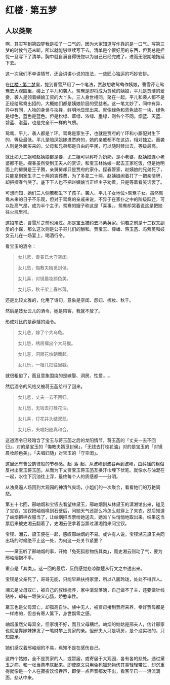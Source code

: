 # 红楼 · 第五梦

## 人以类聚

啊，其实写到第四梦我是松了一口气的，因为大家知道写作靠的是一口气。写第三梦的时候气还未断，所以就能够继续写下去。清单是个很好用的东西，但我总是担忧一旦写下了清单，胸中就自满自得恍惚以为自己已经完成了，进而无限期地拖延下去。

这一次我们不单讲情节，还会讲讲小说的技法，一些匠心独运的巧妙安排。



在[红楼 · 第二梦](https://mp.weixin.qq.com/s/rmLFJN5KzcuhSAgACSBAVw)里，提到曹雪芹用了一个笔法，贾赦想收鸳鸯作姨娘，曹雪芹让鸳鸯去大观园里，碰上了平儿和袭人。鸳鸯是即将成为贾赦的姨娘，平儿是贾琏的爱妾，袭人是领着姨娘工资的大丫头。三人身世相同，聚在一起。平儿和袭人都不是正经给鸳鸯出招的，大概她们都是姨娘阶层的受益者。这一笔太妙了，同中有异，异中有同，人物的身世与抉择，鲜明地显现出来。就像绿色和蓝色放在一块，绿色是绿色，蓝色是蓝色。但是松绿、草绿、浓绿、墨绿，则各个不同。烟蓝、天蓝、碧蓝、湛蓝，也是完全不一样的气质。

鸳鸯、平儿、袭人都是丫环。鸳鸯是家生子，也就是贾府的丫环和小厮配对生下的，等级最低。平儿是陪凤姐嫁进贾府的，她的亲戚都不在这边，相对独立。而袭人则是外面买来的，父母和兄弟都是自由的平民，可以随时赎出去，等级最高。

就比如尤二姐和赵姨娘都是妾，尤二姐可以称呼为奶奶，是小老婆，赵姨娘连小老婆都不是。探春虽然受到王夫人的赏识，和宝玉林姑娘一起去王家吃饭，但是她明面上的舅舅是王子腾，亲舅舅却只是贾府的家仆。探春管家，赵姨娘的兄弟死了，只能拿到家生子二十两的丧葬费，为了多拿二十两，赵姨娘闹着打了一把亲情牌，却把探春气哭了。底下下人也不把赵姨娘当正经主子劝着，只是等着看笑话罢了。

可想而知，她们三人倘若都生下了孩子。袭人、平儿子女地位>鸳鸯子女。虽然鸳鸯未来的日子不乐观，但对于鸳鸯的亲戚来说，不异于在家仆之中的阶级跃迁，可以趾高气昂，成为半个主子。鸳鸯的嫂子称这是「喜事」，鸳鸯却哭着说这是把她往火坑里推。



这招笔法，曹雪芹之前也用过。那是宝玉被约去冯紫英家。倘若之前是十二钗又副册的小谋，那么这次则是公子哥儿们的酬和。贾宝玉、薛蟠、蒋玉菡、冯紫英和妓女云儿在一场宴上，喝酒行令。

看宝玉的酒令：

> 女儿悲，青春已大守空闺。
>
> 女儿愁，悔教夫婿觅封侯。
>
> 女儿喜，对镜晨妆颜色美。
>
> 女儿乐，秋千架上春衫薄。

还是比较文雅的，化用了诗句，意象是空闺、怨妇、梳妆、秋千。

然后是妓女云儿的酒令，她是陪客，我就不放了。

形成对比的是薛蟠的酒令。

> 女儿悲，嫁了个大乌龟。
>
> 女儿愁，绣房撺出个大马猴。
>
> 女儿喜，洞房花烛朝慵起。
>
> 女儿乐，一根几把往里戳。

就很粗俗了，而且意象围绕的是嫁娶、洞房、性爱……

然后酒令的风格又被蒋玉菡给带了回来。

> 女儿悲，丈夫一去不回归。
>
> 女儿愁，无钱去打桂花油。
>
> 女儿喜，灯花并头结双蕊。
>
> 女儿乐，夫唱妇随真和合。

这道酒令已经暗含了宝玉与蒋玉菡之后的龙阳情节，蒋玉菡的「丈夫一去不回归」，对的是宝玉的「悔教夫婿觅封侯」，「无钱去打桂花油」对的是宝玉的「对镜晨妆颜色美」，「夫唱妇随」对宝玉的「守空闺」。

这里还有曹公韵律般的节奏感。起-落-起，从波峰到波谷再到波峰，由薛蟠的粗俗反衬出宝玉蒋玉菡，从而为下文贾宝玉蒋玉菡互换汗巾埋下伏笔。就像水与油混在一起，水往下沉油往上浮，最终每个人的质感都一一分明。



从浊臭逼人场回到大观园的神清气爽场，小姐们的一次聚合，看看她们的万艳同悲。

第五十七回，邢岫烟和宝钗去看望林黛玉，邢岫烟刚从林黛玉的潇湘馆出来，碰见了宝钗，宝钗把岫烟唤到石壁后，问她天气还那么冷怎么就穿上了夹衣，然后知道了岫烟把棉衣服当了，让岫烟把当票给她送去，她派丫头悄悄地取出来。结果这当票后来被史湘云翻着了，史湘云便拿着当票过潇湘馆来问宝钗。

宝钗、湘云、黛玉便在一起，感叹邢岫烟的不易。或许有人说，宝钗湘云黛玉共同出场的时候绝不止这一处，为何这一处关节紧要？

——黛玉听了邢岫烟的事，开始「兔死狐悲物伤其类」，而史湘云则动了气，要为邢岫烟抱不平。

重点是「其类」。这一回的最后，反倒感觉悲凉酸楚从行文之中透出来。

宝钗是父亲死了，哥哥无能，只能早熟扶持家里，所以八面玲珑，处处不得罪人。

湘云是父母双亡，被自己的叔婶抚养，家中渐渐落魄，自己做不了主，还要做针线贴补，却有一颗侠义心肠，娇憨率性。

黛玉也是父母双亡，却孤高自许。族中无人，被贾母接到贾府来养，幸好贾母都是一样疼的，但总有寄人篱下，身世飘零之感。

岫烟虽然父母双全，但家境不好，而且父母糟烂。岫烟的姑姑是邢夫人，估计邢家也就是靠嫁妹妹发了一笔财攀上贾家的亲。但邢夫人只是填房，是个没实权的，只知应承。

她们感叹着邢岫烟的不易，焉知不是在感伤自己。

这四个姑娘，全不是贾家的人，或暂居，或寄居于大观园，各有各的悲处。通过黛玉之病，和一张当票串联起来。即使原文只用兔死狐悲物伤其类轻轻带过，却沉重得就像是一个人在寂夜饮恨吞声，即使一点声音都发不出，看客早已一一泪流满面，悲从中来。


